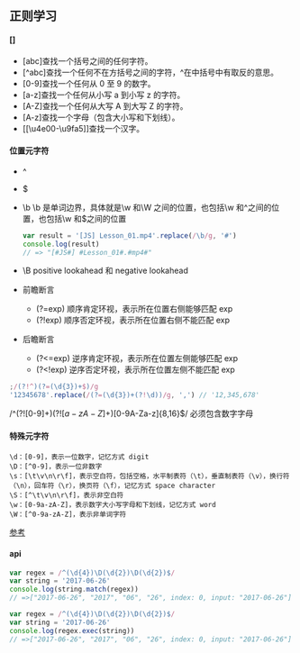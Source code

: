 ## 正则学习

#### []

- [abc]查找一个括号之间的任何字符。
- [^abc]查找一个任何不在方括号之间的字符，^在中括号中有取反的意思。
- [0-9]查找一个任何从 0 至 9 的数字。
- [a-z]查找一个任何从小写 a 到小写 z 的字符。
- [A-Z]查找一个任何从大写 A 到大写 Z 的字符。
- [A-z]查找一个字母（包含大小写和下划线）。
- [[\u4e00-\u9fa5]]查找一个汉字。

#### 位置元字符

- ^
- $
- \b
  \b 是单词边界，具体就是\w 和\W 之间的位置，也包括\w 和^之间的位置，也包括\w 和$之间的位置

  ```js
  var result = '[JS] Lesson_01.mp4'.replace(/\b/g, '#')
  console.log(result)
  // => "[#JS#] #Lesson_01#.#mp4#"
  ```

- \B
  positive lookahead 和 negative lookahead
- 前瞻断言
  - (?=exp) 顺序肯定环视，表示所在位置右侧能够匹配 exp
  - (?!exp) 顺序否定环视，表示所在位置右侧不能匹配 exp
- 后瞻断言
  - (?<=exp) 逆序肯定环视，表示所在位置左侧能够匹配 exp
  - (?<!exp) 逆序否定环视，表示所在位置左侧不能匹配 exp

```js
;/(?!^)(?=(\d{3})+$)/g
'12345678'.replace(/(?=(\d{3})+(?!\d))/g, ',') // '12,345,678'
```

/^(?![0-9]+$)(?![a-zA-Z]+$)[0-9A-Za-z]{8,16}$/ 必须包含数字字母

#### 特殊元字符

>

    \d：[0-9]，表示一位数字，记忆方式 digit
    \D：[^0-9]，表示一位非数字
    \s：[\t\v\n\r\f]，表示空白符，包括空格，水平制表符（\t），垂直制表符（\v），换行符（\n），回车符（\r），换页符（\f），记忆方式 space character
    \S：[^\t\v\n\r\f]，表示非空白符
    \w：[0-9a-zA-Z]，表示数字大小写字母和下划线，记忆方式 word
    \W：[^0-9a-zA-Z]，表示非单词字符

>

[参考](https://juejin.im/post/59b5e50f51882519777c4815)

#### api

```js
var regex = /^(\d{4})\D(\d{2})\D(\d{2})$/
var string = '2017-06-26'
console.log(string.match(regex))
// =>["2017-06-26", "2017", "06", "26", index: 0, input: "2017-06-26"]
```

```js
var regex = /^(\d{4})\D(\d{2})\D(\d{2})$/
var string = '2017-06-26'
console.log(regex.exec(string))
// =>["2017-06-26", "2017", "06", "26", index: 0, input: "2017-06-26"]
```
